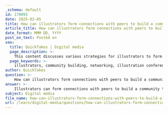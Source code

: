 ```yaml
---
_schema: default
id: 170093
date: 2025-02-05
title: How can illustrators form connections with peers to build a community?
article_title: How can illustrators form connections with peers to build a community?
date_format: MMM DD, YYYY
post_on_text: Posted on
seo:
  title: QuickTakes | Digital media
  page_description: >-
    This content discusses various strategies for illustrators to form connections with peers and build a supportive community, including joining online communities, attending conferences, participating in competitions, and collaborating on projects.
  page_keywords: >-
    illustrators, community building, networking, illustration conferences, social media, local meetups, competitions, exhibitions, collaborative projects, digital portfolios, sharing resources, professional relationships
author: QuickTakes
question: >-
    How can illustrators form connections with peers to build a community?
answer: >-
    Illustrators can form connections with peers to build a community through various strategies and platforms. Here are some effective ways to foster these connections:\n\n1. **Join Illustration Communities**: Engaging with online illustration communities is a great way to connect with fellow artists. These communities can be found on social media platforms like Facebook, Instagram, and dedicated forums. Participating in discussions, sharing work, and providing feedback can help build relationships and foster collaboration.\n\n2. **Attend Illustration Conferences**: Events such as ICON and New York City's Illustration Week offer excellent networking opportunities. These conferences often feature workshops, panel discussions, and social events where illustrators can meet industry professionals and fellow artists, share experiences, and learn from one another.\n\n3. **Participate in Local Meetups**: Forming or joining local illustration groups can create a supportive environment for artists to connect in person. These meetups can involve sharing work, discussing industry trends, and collaborating on projects, which can strengthen community ties.\n\n4. **Engage on Social Media**: Utilizing platforms like Instagram, Twitter, and Pinterest allows illustrators to showcase their work and connect with other artists. By actively engaging with others' posts, commenting, and sharing insights, illustrators can build a network of peers and potential collaborators.\n\n5. **Enter Illustration Competitions**: Participating in competitions not only provides exposure but also connects illustrators with other participants and industry professionals. These events can lead to friendships and collaborations, as well as recognition in the field.\n\n6. **Exhibit at Shows**: Showcasing work at events like Surtex can help illustrators meet potential clients and fellow artists. Exhibiting provides a platform for networking and sharing ideas, which can lead to lasting professional relationships.\n\n7. **Create Collaborative Projects**: Initiating or joining collaborative projects with other illustrators can strengthen community bonds. Working together on a shared goal fosters teamwork and can lead to new friendships and professional connections.\n\n8. **Utilize Digital Portfolio Platforms**: Platforms like Behance or Dribbble allow illustrators to showcase their work and connect with other creatives. Engaging with others' portfolios and providing constructive feedback can help build a supportive network.\n\n9. **Share Resources and Knowledge**: Being open to sharing resources, tips, and knowledge with peers can create a culture of support within the community. This can include sharing information about job opportunities, tools, or techniques that can benefit fellow illustrators.\n\nBy actively participating in these activities, illustrators can effectively build a community that supports their growth, fosters collaboration, and enhances their professional network.
subject: Digital media
file_name: how-can-illustrators-form-connections-with-peers-to-build-a-community.md
url: /learn/digital-media/questions/how-can-illustrators-form-connections-with-peers-to-build-a-community
---
```


&nbsp;